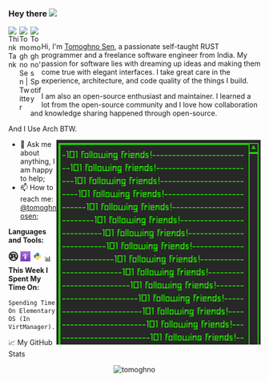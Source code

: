 ### Hey there <img src="https://media.giphy.com/media/hvRJCLFzcasrR4ia7z/giphy.gif" width="25px">
<a href="https://www.youtube.com/channel/UC1fvGpCoIZUtnmXYf52XPcw">
  <img align="left" alt="Think Tank" width="22px" src="https://raw.githubusercontent.com/peterthehan/peterthehan/master/assets/youtube.svg" />
</a>
<a href="https://twitter.com/TomoghnoS">
  <img align="left" alt="Tomoghno Sen | Twitter" width="22px" src="https://raw.githubusercontent.com/peterthehan/peterthehan/master/assets/twitter.svg" />
</a>
<a href="https://open.spotify.com/user/313lliw5qrcpuynu5egutykb6iim">
  <img align="left" alt="Tomoghno's Spotify" width="22px" src="https://raw.githubusercontent.com/peterthehan/peterthehan/master/assets/spotify.svg" />
</a>

<br />

Hi, I'm [Tomoghno Sen](sentomoghno503.wixsite.com/design), a passionate self-taught RUST programmer and a freelance software engineer from India. My passion for software lies with dreaming up ideas and making them come true with elegant interfaces. I take great care in the experience, architecture, and code quality of the things I build.

I am also an open-source enthusiast and maintainer. I learned a lot from the open-source community and I love how collaboration and knowledge sharing happened through open-source.

And I Use Arch BTW.


  <img align="right" alt="GIF" src="https://www.github.com/Tomoghno/Tomoghno/blob/desktop/assets/hello.gif?raw=true" width="408" height="408" />
  
- 💬 Ask me about anything, I am happy to help;
- 📫 How to reach me: [@tomoghnosen](https://www.instagram.com/tomoghnosen/);

**Languages and Tools:**  

<code><img height="20" src="https://raw.githubusercontent.com/github/explore/80688e429a7d4ef2fca1e82350fe8e3517d3494d/topics/rust/rust.png"></code>
<code><img height="20" src="https://raw.githubusercontent.com/github/explore/main/topics/vala/vala.png"></code>
<code><img height="20" src="https://raw.githubusercontent.com/github/explore/80688e429a7d4ef2fca1e82350fe8e3517d3494d/topics/python/python.png"></code>
📊 **This Week I Spent My Time On:**
<!--START_SECTION:waka-->
```text
Spending Time On Elementary OS (In VirtManager).
```
<!--END_SECTION:waka-->

📈 My GitHub Stats

<p align="center"> <img src="https://github-readme-stats.vercel.app/api?username=tomoghno&show_icons=true&theme=dark" alt="tomoghno" />




